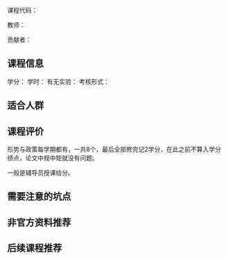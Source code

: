 课程代码：

教师：

贡献者：

## 课程信息

学分：
学时：
有无实验：
考核形式：

## 适合人群


## 课程评价

形势与政策每学期都有，一共8个，最后全部修完记2学分，在此之前不算入学分绩点，论文中规中矩就没有问题。

一般是辅导员授课给分。

## 需要注意的坑点


## 非官方资料推荐


## 后续课程推荐

